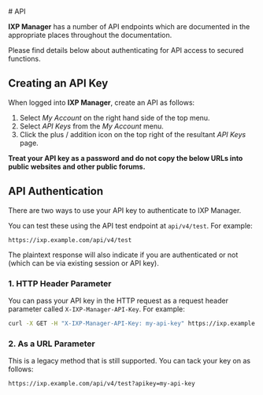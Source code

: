 # API

**IXP Manager** has a number of API endpoints which are documented in the appropriate places throughout the documentation.

Please find details below about authenticating for API access to secured functions.


## Creating an API Key

When logged into **IXP Manager**, create an API as follows:

1. Select *My Account* on the right hand side of the top menu.
2. Select *API Keys* from the *My Account* menu.
3. Click the plus / addition icon on the top right of the resultant *API Keys* page.

**Treat your API key as a password and do not copy the below URLs into public websites and other public forums.**


## API Authentication

There are two ways to use your API key to authenticate to IXP Manager.

You can test these using the API test endpoint at `api/v4/test`. For example:

```
https://ixp.example.com/api/v4/test
```

The plaintext response will also indicate if you are authenticated or not (which can be via existing session or API key).

### 1. HTTP Header Parameter

You can pass your API key in the HTTP request as a request header parameter called `X-IXP-Manager-API-Key`. For example:

```sh
curl -X GET -H "X-IXP-Manager-API-Key: my-api-key" https://ixp.example.com/api/v4/test
```

### 2. As a URL Parameter

This is a legacy method that is still supported. You can tack your key on as follows:

```
https://ixp.example.com/api/v4/test?apikey=my-api-key
```
